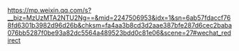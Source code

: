 https://mp.weixin.qq.com/s?__biz=MzUzMTA2NTU2Ng==&mid=2247506953&idx=1&sn=6ab57fdaccf768fd6301b3982d96d26b&chksm=fa4aa3b8cd3d2aae387bfe287d6cec2baba076bb5287f0be93a82dc5564a489523bdd0c81e06&scene=27#wechat_redirect
